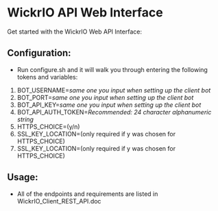 # WickrIO API Web Interface

Get started with the WickrIO Web API Interface:

## Configuration:
* Run configure.sh and it will walk you through entering the following tokens and variables:
1. BOT_USERNAME=*same one you input when setting up the client bot*
2. BOT_PORT=*same one you input when setting up the client bot*
3. BOT_API_KEY=*same one you input when setting up the client bot*
4. BOT_API_AUTH_TOKEN=*Recommended: 24 character alphanumeric string*
5. HTTPS_CHOICE=(y/n)
6. SSL_KEY_LOCATION=(only required if y was chosen for HTTPS_CHOICE)
7. SSL_KEY_LOCATION=(only required if y was chosen for HTTPS_CHOICE)

## Usage:
* All of the endpoints and requirements are listed in WickrIO_Client_REST_API.doc
